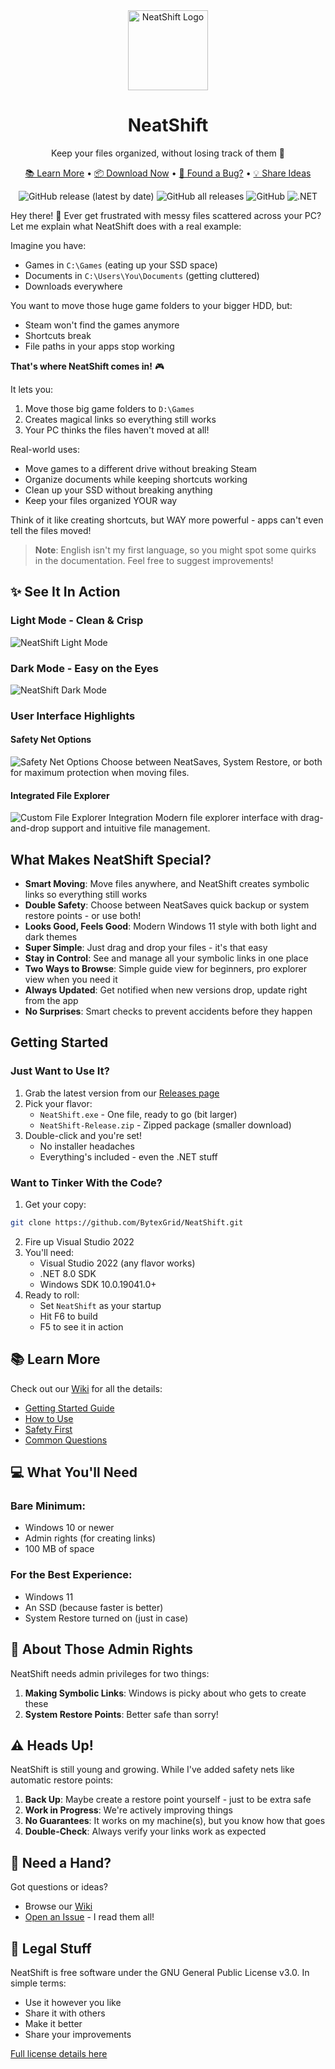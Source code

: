 <div align="center">
  <img src="icon.ico" alt="NeatShift Logo" width="128" height="128">
  <h1>NeatShift</h1>
  <p>Keep your files organized, without losing track of them 🎯</p>
</div>

<p align="center">
  <a href="https://github.com/BytexGrid/NeatShift/wiki">📚 Learn More</a> •
  <a href="https://github.com/BytexGrid/NeatShift/releases">📦 Download Now</a> •
  <a href="https://github.com/BytexGrid/NeatShift/issues">🐛 Found a Bug?</a> •
  <a href="https://github.com/BytexGrid/NeatShift/issues">💡 Share Ideas</a>
</p>

<div align="center">

![GitHub release (latest by date)](https://img.shields.io/github/v/release/BytexGrid/NeatShift)
![GitHub all releases](https://img.shields.io/github/downloads/BytexGrid/NeatShift/total)
![GitHub](https://img.shields.io/github/license/BytexGrid/NeatShift)
![.NET](https://img.shields.io/badge/.NET-8.0-512BD4)

</div>

Hey there! 👋 Ever get frustrated with messy files scattered across your PC? Let me explain what NeatShift does with a real example:

Imagine you have:
- Games in `C:\Games` (eating up your SSD space)
- Documents in `C:\Users\You\Documents` (getting cluttered)
- Downloads everywhere

You want to move those huge game folders to your bigger HDD, but:
- Steam won't find the games anymore
- Shortcuts break
- File paths in your apps stop working

**That's where NeatShift comes in!** 🎮

It lets you:
1. Move those big game folders to `D:\Games`
2. Creates magical links so everything still works
3. Your PC thinks the files haven't moved at all!

Real-world uses:
- Move games to a different drive without breaking Steam
- Organize documents while keeping shortcuts working
- Clean up your SSD without breaking anything
- Keep your files organized YOUR way

Think of it like creating shortcuts, but WAY more powerful - apps can't even tell the files moved! 

> **Note**: English isn't my first language, so you might spot some quirks in the documentation. Feel free to suggest improvements!

## ✨ See It In Action

### Light Mode - Clean & Crisp
![NeatShift Light Mode](Refimages/lightmode.png)

### Dark Mode - Easy on the Eyes
![NeatShift Dark Mode](Refimages/darkmode.png)

### User Interface Highlights

#### Safety Net Options
![Safety Net Options](Refimages/safety-net.png)
Choose between NeatSaves, System Restore, or both for maximum protection when moving files.

#### Integrated File Explorer
![Custom File Explorer Integration](Refimages/file-explorer.png)
Modern file explorer interface with drag-and-drop support and intuitive file management.

##  What Makes NeatShift Special?

*  **Smart Moving**: Move files anywhere, and NeatShift creates symbolic links so everything still works
*  **Double Safety**: Choose between NeatSaves quick backup or system restore points - or use both!
*  **Looks Good, Feels Good**: Modern Windows 11 style with both light and dark themes
*  **Super Simple**: Just drag and drop your files - it's that easy
*  **Stay in Control**: See and manage all your symbolic links in one place
*  **Two Ways to Browse**: Simple guide view for beginners, pro explorer view when you need it
*  **Always Updated**: Get notified when new versions drop, update right from the app
*  **No Surprises**: Smart checks to prevent accidents before they happen

##  Getting Started

### Just Want to Use It?
1. Grab the latest version from our [Releases page](https://github.com/BytexGrid/NeatShift/releases)
2. Pick your flavor:
   * `NeatShift.exe` - One file, ready to go (bit larger)
   * `NeatShift-Release.zip` - Zipped package (smaller download)
3. Double-click and you're set!
   * No installer headaches
   * Everything's included - even the .NET stuff

### Want to Tinker With the Code?

1. Get your copy:
```bash
git clone https://github.com/BytexGrid/NeatShift.git
```
2. Fire up Visual Studio 2022
3. You'll need:
   * Visual Studio 2022 (any flavor works)
   * .NET 8.0 SDK
   * Windows SDK 10.0.19041.0+
4. Ready to roll:
   * Set `NeatShift` as your startup
   * Hit F6 to build
   * F5 to see it in action

## 📚 Learn More

Check out our [Wiki](https://github.com/BytexGrid/NeatShift/wiki) for all the details:
- [Getting Started Guide](https://github.com/BytexGrid/NeatShift/wiki/Installation)
- [How to Use](https://github.com/BytexGrid/NeatShift/wiki/Usage-Guide)
- [Safety First](https://github.com/BytexGrid/NeatShift/wiki/Security-and-Verification)
- [Common Questions](https://github.com/BytexGrid/NeatShift/wiki/FAQ)

## 💻 What You'll Need

### Bare Minimum:
* Windows  10 or newer
* Admin rights (for creating links)
* 100 MB of space

### For the Best Experience:
* Windows 11
* An SSD (because faster is better)
* System Restore turned on (just in case)

## 🔑 About Those Admin Rights

NeatShift needs admin privileges for two things:

1. **Making Symbolic Links**: Windows is picky about who gets to create these
2. **System Restore Points**: Better safe than sorry!

## ⚠️ Heads Up!

NeatShift is still young and growing. While I've added safety nets like automatic restore points:

1. **Back Up**: Maybe create a restore point yourself - just to be extra safe
2. **Work in Progress**: We're actively improving things
3. **No Guarantees**: It works on my machine(s), but you know how that goes
4. **Double-Check**: Always verify your links work as expected

## 🤝 Need a Hand?

Got questions or ideas?

* Browse our [Wiki](https://github.com/BytexGrid/NeatShift/wiki)
* [Open an Issue](https://github.com/BytexGrid/NeatShift/issues) - I read them all!

## 📜 Legal Stuff

NeatShift is free software under the GNU General Public License v3.0. In simple terms:
- Use it however you like
- Share it with others
- Make it better
- Share your improvements

[Full license details here](https://www.gnu.org/licenses/) 
